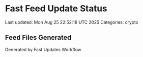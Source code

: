 # Fast Feed Update Status
Last updated: Mon Aug 25 22:52:18 UTC 2025
Categories: crypto

## Feed Files Generated

Generated by Fast Updates Workflow
